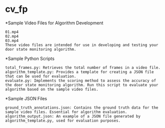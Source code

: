 # cv_fp

\*Sample Video Files for Algorithm Development

    01.mp4
    02.mp4
    03.mp4
    These video files are intended for use in developing and testing your door state monitoring algorithm.

\*Sample Python Scripts

    total_frames.py: Retrieves the total number of frames in a video file.
    algorithm_template.py: Provides a template for creating a JSON file that can be used for evaluation.
    evaluate.py: Implements the scoring method to assess the accuracy of the door state monitoring algorithm. Run this script to evaluate your algorithm based on the sample video files.

\*Sample JSON Files

    ground_truth_annotations.json: Contains the ground truth data for the sample video files. Essential for algorithm evaluation.
    algorithm_output.json: An example of a JSON file generated by algorithm_template.py, used for evaluation purposes.
